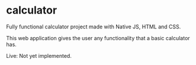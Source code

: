 # calculator
Fully functional calculator project made with Native JS, HTML and CSS.

This web application gives the user any functionality that a basic calculator has.

Live: Not yet implemented.
